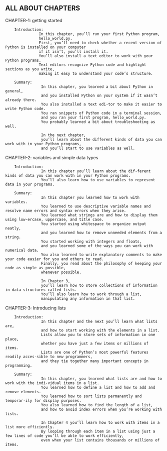 ALL ABOUT CHAPTERS 
---------------------

CHAPTER-1: getting started
          
        Introduction:
                   In this chapter, you’ll run your first Python program, 
                   hello_world.py. 
                   First, you’ll need to check whether a recent version of Python is installed on your computer
                   if it isn’t, you’ll install it. 
                   You’ll also install a text editor to work with your Python programs. 
                   Text editors recognize Python code and highlight sections as you write,
                   making it easy to understand your code’s structure.
        
        Summary:
                    In this chapter, you learned a bit about Python in general, 
                    and you installed Python on your system if it wasn’t already there. 
                    You also installed a text edi-tor to make it easier to write Python code. 
                    You ran snippets of Python code in a terminal session, 
                    and you ran your first program, hello_world.py. 
                    You probably learned a bit about troubleshooting as well.
                    
                    In the next chapter, 
                    you’ll learn about the different kinds of data you can work with in your Python programs, 
                    and you’ll start to use variables as well.

CHAPTER-2: variables and simple data types

        Introduction:
                    In this chapter you’ll learn about the dif-ferent kinds of data you can work with in your Python programs.
                    You’ll also learn how to use variables to represent data in your programs. 

        Summary:
                    In this chapter you learned how to work with variables. 
                    You learned to use descriptive variable names and resolve name errors and syntax errors when they arise. 
                    You learned what strings are and how to display them using low-ercase, uppercase, and title case. 
                    You started using whitespace to organize output neatly,
                    and you learned how to remove unneeded elements from a string. 
                    You started working with integers and floats,
                    and you learned some of the ways you can work with numerical data. 
                    You also learned to write explanatory comments to make your code easier for you and others to read.
                    Finally, you read about the philosophy of keeping your code as simple as possible, 
                    whenever possible.
                    
                    In Chapter 3, 
                    you’ll learn how to store collections of information in data structures called lists. 
                    You’ll also learn how to work through a list, 
                    manipulating any information in that list.

CHAPTER-3: Introducing lists

        Introduction:
                    In this chapter and the next you’ll learn what lists are, 
                    and how to start working with the elements in a list. 
                    Lists allow you to store sets of information in one place,
                    whether you have just a few items or millions of items. 
                    Lists are one of Python’s most powerful features readily acces-sible to new programmers, 
                    and they tie together many important concepts in programming.

        Summary:
                    In this chapter, you learned what lists are and how to work with the indi-vidual items in a list. 
                    You learned how to define a list and how to add and remove elements. 
                    You learned how to sort lists permanently and temporar-ily for display purposes.
                    You also learned how to find the length of a list,
                    and how to avoid index errors when you’re working with lists.
                    
                    In Chapter 4 you’ll learn how to work with items in a list more efficiently.
                    By looping through each item in a list using just a few lines of code you’ll be able to work efficiently, 
                    even when your list contains thousands or millions of items.
                    

